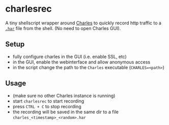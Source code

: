 # charlesrec

A tiny shellscript wrapper around [Charles](https://www.charlesproxy.com/) to quickly record http traffic to a [`.har`](https://en.wikipedia.org/wiki/HAR_(file_format)) file from the shell. (No need to open Charles GUI).

## Setup

- fully configure charles in the GUI (i.e. enable SSL, etc)
- in the GUI, enable the webinterface and allow anonymous access 
- in the script change the path to the `Charles` executable (`CHARLES=<path>`)

## Usage

- (make sure no other Charles instance is running)
- start `charlesrec` to start recording
- press `CTRL + C` to stop recording
- the recording will be saved in the same dir to a file `charles_<timestamp>_<random>.har`


